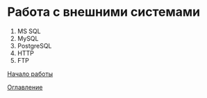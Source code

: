# Работа с внешними системами

1. MS SQL
1. MySQL
1. PostgreSQL
1. HTTP
1. FTP

[Начало работы](gettingStarted.md)

[Оглавление](../README.md)